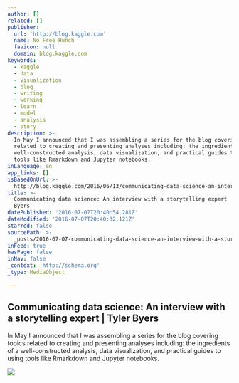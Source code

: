 ```yaml
---
author: []
related: []
publisher:
  url: 'http://blog.kaggle.com'
  name: No Free Hunch
  favicon: null
  domain: blog.kaggle.com
keywords:
  - kaggle
  - data
  - visualization
  - blog
  - writing
  - working
  - learn
  - model
  - analysis
  - story
description: >-
  In May I announced that I was assembling a series for the blog covering topics
  related to creating and presenting analyses including: the ingredients of a
  well-constructed analysis, data visualization, and practical guides to using
  tools like Rmarkdown and Jupyter notebooks.
inLanguage: en
app_links: []
isBasedOnUrl: >-
  http://blog.kaggle.com/2016/06/13/communicating-data-science-an-interview-with-a-storytelling-expert-tyler-byers/
title: >-
  Communicating data science: An interview with a storytelling expert | Tyler
  Byers
datePublished: '2016-07-07T20:40:54.281Z'
dateModified: '2016-07-07T20:40:32.121Z'
starred: false
sourcePath: >-
  _posts/2016-07-07-communicating-data-science-an-interview-with-a-storytelling.md
inFeed: true
hasPage: false
inNav: false
_context: 'http://schema.org'
_type: MediaObject

---
```

<article style=""><h1>Communicating data science: An interview with a storytelling expert | Tyler Byers</h1><p>In May I announced that I was assembling a series for the blog covering topics related to creating and presenting analyses including: the ingredients of a well-constructed analysis, data visualization, and practical guides to using tools like Rmarkdown and Jupyter notebooks.</p><img src="http://blog.kaggle.com/wp-content/uploads/2016/06/bike_train-683x.png" /></article>